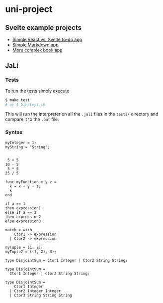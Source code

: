 # uni-project

## Svelte example projects

* [Simple React vs. Svelte to-do app](https://medium.com/javascript-in-plain-english/i-created-the-exact-same-app-in-react-and-svelte-here-are-the-differences-c0bd2cc9b3f8)
* [Simple Markdown app](https://snipcart.com/blog/svelte-js-framework-tutorial)
* [More complex book app](https://blog.logrocket.com/how-to-build-a-simple-svelte-js-app/)

## JaLi

### Tests

To run the tests simply execute

```bash
$ make test
# or $ bin/test.sh
```

This will run the interpreter on all the `.jali` files in the `tests/` directory and compare it to the `.out` file.

### Syntax

```
myInteger = 1;
myString = "String";


 5 + 5
10 - 5
 5 * 5
25 / 5

func myFunction x y z =
  k = x + y + z;
  k
end

if a == 1
then expression1
else if a == 2
then expression2
else expression3

match x with
    Ctor1 -> expression
  | Ctor2 -> expression

myTuple = (1, 2);
myTuple2 = ((1, 2), 3);

type DisjointSum = Ctor1 Integer | Ctor2 String String;

type DisjointSum =
  Ctor1 Integer | Ctor2 String String;

type DisjointSum =
    Ctor1 Integer
  | Ctor2 Integer Integer
  | Ctor3 String String String
```
